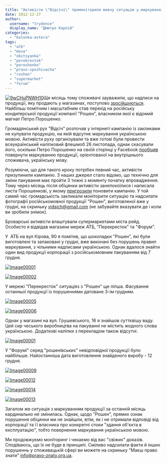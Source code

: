 ```yaml
---
title: "Активісти \"Відсічі\" промоніторили мовну ситуацію у маркуванні товарів броварських супермаркетів"
date: 2012-12-27
author: 
  username: "trydence"
  display_name: "Дмитро Карпій"
categories: 
  - "kolonka-avtora"
tags: 
  - "atb"
  - "mova"
  - "obitsyanka"
  - "perekrestok"
  - "poroshenko"
  - "pravo-spozhivacha"
  - "roshen"
  - "supermarket"
  - "forum"
---
```


[![](https://mpz.brovary.org/wp-content/uploads/2012/12/9wCHuPNWH10.jpg "9wCHuPNWH10")](https://mpz.brovary.org/wp-content/uploads/2012/12/9wCHuPNWH10.jpg)Ще місяць тому споживачі зауважили, що надписи на продукції, яку продають у магазинах, поступово [зросійщуються](https://mpz.brovary.org/chomu-rusifikuyutsya-tovari-u-supermarketah/). Найбільш помітним і масштабним став перехід на російську кондитерської продукції компанії "Рошен", власником якої є відомий магнат Петро Порошенко.

Громадянський рух "Відсіч" розпочав у інтернеті кампанію із закликами не купувати продукцію, на якій відсутнє маркування українською мовою. Активісти руху організували та вже готові були провести всеукраїнський наліпковий флешмоб 26 листопада, однак скасували його, оскільки Петро Порошенко на своїй сторінці у Facebook [пообіцяв](http://www.facebook.com/petroporoshenko/posts/384613528288052) повернути маркуванню продукції, орієнтованої на внутрішнього споживача, українську мову.

Розуміючи, що для такого кроку потрібен певний час, активісти призупинили кампанію. З наших джерел стало відомо, що технічно для зміни пакування має пройти 3 тижні з моменту початку впровадження. Тому через місяць після обіцянки активісти занепокоїлися і написала листа Порошенкові, у якому [пригрозили](http://maidanua.org/2012/12/vidsich-pohrozhuje-ponovyty-kampaniyu-proty-korporatsiji-roshen-cherez-nevykonannya-obitsyanky-poroshenka/) поновити кампанію. У той самий час громадськість закликали моніторити ситуацію та надсилати фотографії російськомовної продукції "Рошен", виготовленої вже у грудні, на скриньку [vidsich@gmail.com](mailto:vidsich@gmail.com) (не забувайте вказувати де і коли ви зробили знімок).

Броварські активісти влаштували супермаркетами міста рейд. Особисто я відвідав магазини мереж АТБ, "Перекресток" та "Форум".

У  АТБ на вул Кірова, 90 я помітив, що шоколадки "Рошен", які були виготовлені та запаковані у грудні, вже виконані без порушень правил маркування, з чільними надписами українською. Однак вдалося знайти один вид продукції корпорації з російськомовним пакуванням від 7 грудня.

[![](https://mpz.brovary.org/wp-content/uploads/2012/12/Image000012.jpg "Image00001")](https://mpz.brovary.org/wp-content/uploads/2012/12/Image000012.jpg)

[![](https://mpz.brovary.org/wp-content/uploads/2012/12/Image000021.jpg "Image00002")](https://mpz.brovary.org/wp-content/uploads/2012/12/Image000021.jpg)

У мережі "Перекресток" ситуаціяз з "Рошен" ще ліпша. Фасування останньої продукції із порушеннями датоване 3-ім грудням.

[![](https://mpz.brovary.org/wp-content/uploads/2012/12/Image000051.jpg "Image00005")](https://mpz.brovary.org/wp-content/uploads/2012/12/Image000051.jpg)

[![](https://mpz.brovary.org/wp-content/uploads/2012/12/Image000061.jpg "Image00006")](https://mpz.brovary.org/wp-content/uploads/2012/12/Image000061.jpg)

Однак у магазині на вул. Грушевського, 16 я знайшов суттєвішу ваду. Цей сир чеського виробництва на пакуванні не містить жодного слова українською. Додаткові наліпки з перекладом також відсутні.

[![](https://mpz.brovary.org/wp-content/uploads/2012/12/Image000013.jpg "Image00001")](https://mpz.brovary.org/wp-content/uploads/2012/12/Image000013.jpg)

У "Форумі" серед "рошенівських" невідповідної продукції було найбільше. Найостанніша дата виготовлення знайденого виробу - 12 грудня.

[![](https://mpz.brovary.org/wp-content/uploads/2012/12/Image00009.jpg "Image00009")](https://mpz.brovary.org/wp-content/uploads/2012/12/Image00009.jpg)

[![](https://mpz.brovary.org/wp-content/uploads/2012/12/Image00012.jpg "Image00012")](https://mpz.brovary.org/wp-content/uploads/2012/12/Image00012.jpg)

[![](https://mpz.brovary.org/wp-content/uploads/2012/12/Image00014.jpg "Image00014")](https://mpz.brovary.org/wp-content/uploads/2012/12/Image00014.jpg)

[![](https://mpz.brovary.org/wp-content/uploads/2012/12/Image00013.jpg "Image00013")](https://mpz.brovary.org/wp-content/uploads/2012/12/Image00013.jpg)

Загалом же ситуація з маркуванням продукції за останній місяць кардинально не змінилась. Однак, щодо "Рошен", прямих ознак порушення обіцянки ми не знайшли, втім, як і не отримали відповіді від корпорації та її власника про конкретні стоки "здання об'єкта в експлуатацію", тобто повернення маркування українською мовою.

Ми продовжуємо моніторинг і чекаємо від вас "свіжих" доказів. Сподіваюсь, що їх не буде в принципі. Сміливо надсилати факти й інших порушеннь у споживацькій сфері ви можете на скриньку "Маєш право знати" [info@pravo-znaty.org.ua](https://mpz.brovary.org/napadniki-na-lyudey-pid-chas-vizitu-azarova-zaslugovuyut-prinaymni-na-publichniy-osud-foto-video/info@pravo-znaty.org.ua).
